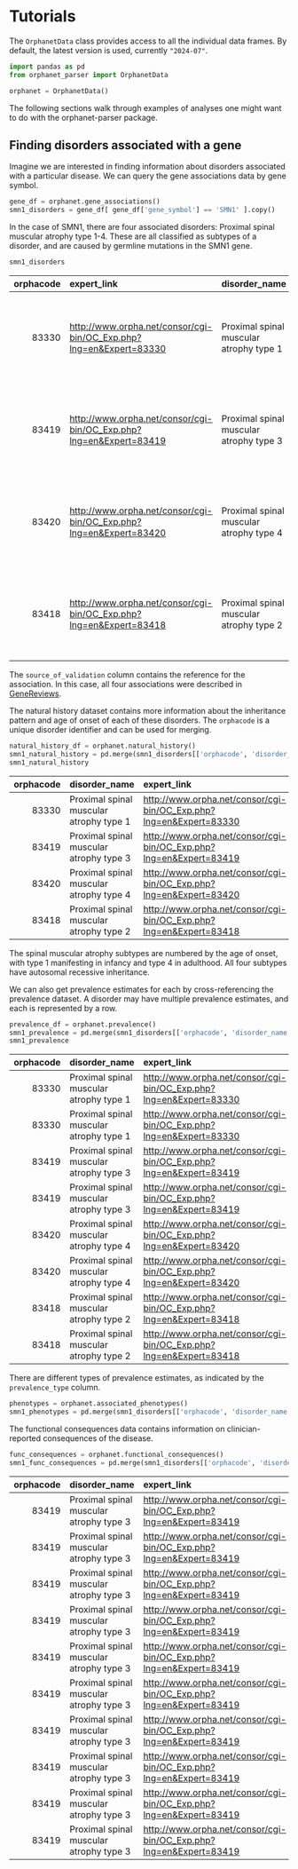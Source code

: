 # Tutorials

The `OrphanetData` class provides access to all the individual data frames. By default, the latest version is used, currently `"2024-07"`.

```python
import pandas as pd
from orphanet_parser import OrphanetData

orphanet = OrphanetData()
```

The following sections walk through examples of analyses one might want to do with the orphanet-parser package. 

## Finding disorders associated with a gene

Imagine we are interested in finding information about disorders associated with a particular disease. We can query the gene associations data by gene symbol.

```python
gene_df = orphanet.gene_associations()
smn1_disorders = gene_df[ gene_df['gene_symbol'] == 'SMN1' ].copy()
```

In the case of SMN1, there are four associated disorders: Proximal spinal muscular atrophy type 1-4. These are all classified as subtypes of a disorder, and are caused by germline mutations in the SMN1 gene.

```python
smn1_disorders
```

|   orphacode | expert_link                                                        | disorder_name                           | disorder_type    | disorder_group      | association_type                        | association_status   | gene_symbol   | gene_name                             | gene_type                 | external_references                                                                                                     | source_of_validation   |
|------------:|:-------------------------------------------------------------------|:----------------------------------------|:-----------------|:--------------------|:----------------------------------------|:---------------------|:--------------|:--------------------------------------|:--------------------------|:------------------------------------------------------------------------------------------------------------------------|:-----------------------|
|       83330 | http://www.orpha.net/consor/cgi-bin/OC_Exp.php?lng=en&Expert=83330 | Proximal spinal muscular atrophy type 1 | Clinical subtype | Subtype of disorder | Disease-causing germline mutation(s) in | Assessed             | SMN1          | survival of motor neuron 1, telomeric | gene with protein product | Ensembl: ENSG00000172062; Genatlas: SMN1; HGNC: 11117; OMIM: 600354; Reactome: Q16637; SwissProt: Q16637; ClinVar: SMN1 | 20301526[PMID]         |
|       83419 | http://www.orpha.net/consor/cgi-bin/OC_Exp.php?lng=en&Expert=83419 | Proximal spinal muscular atrophy type 3 | Clinical subtype | Subtype of disorder | Disease-causing germline mutation(s) in | Assessed             | SMN1          | survival of motor neuron 1, telomeric | gene with protein product | Ensembl: ENSG00000172062; Genatlas: SMN1; HGNC: 11117; OMIM: 600354; Reactome: Q16637; SwissProt: Q16637; ClinVar: SMN1 | 20301526[PMID]         |
|       83420 | http://www.orpha.net/consor/cgi-bin/OC_Exp.php?lng=en&Expert=83420 | Proximal spinal muscular atrophy type 4 | Clinical subtype | Subtype of disorder | Disease-causing germline mutation(s) in | Assessed             | SMN1          | survival of motor neuron 1, telomeric | gene with protein product | Ensembl: ENSG00000172062; Genatlas: SMN1; HGNC: 11117; OMIM: 600354; Reactome: Q16637; SwissProt: Q16637; ClinVar: SMN1 | 20301526[PMID]         |
|       83418 | http://www.orpha.net/consor/cgi-bin/OC_Exp.php?lng=en&Expert=83418 | Proximal spinal muscular atrophy type 2 | Clinical subtype | Subtype of disorder | Disease-causing germline mutation(s) in | Assessed             | SMN1          | survival of motor neuron 1, telomeric | gene with protein product | Ensembl: ENSG00000172062; Genatlas: SMN1; HGNC: 11117; OMIM: 600354; Reactome: Q16637; SwissProt: Q16637; ClinVar: SMN1 | 20301526[PMID]         |

The `source_of_validation` column contains the reference for the association. In this case, all four associations were described in [GeneReviews](https://pubmed.ncbi.nlm.nih.gov/20301526/).

The natural history dataset contains more information about the inheritance pattern and age of onset of each of these disorders. The `orphacode` is a unique disorder identifier and can be used for merging.

```python
natural_history_df = orphanet.natural_history()
smn1_natural_history = pd.merge(smn1_disorders[['orphacode', 'disorder_name']], natural_history_df, how='left', validate='1:1')
smn1_natural_history
```

|   orphacode | disorder_name                           | expert_link                                                        | disorder_type    | disorder_group      | average_age_of_onset                  | type_of_inheritance   |
|------------:|:----------------------------------------|:-------------------------------------------------------------------|:-----------------|:--------------------|:--------------------------------------|:----------------------|
|       83330 | Proximal spinal muscular atrophy type 1 | http://www.orpha.net/consor/cgi-bin/OC_Exp.php?lng=en&Expert=83330 | Clinical subtype | Subtype of disorder | Infancy; Neonatal                     | Autosomal recessive   |
|       83419 | Proximal spinal muscular atrophy type 3 | http://www.orpha.net/consor/cgi-bin/OC_Exp.php?lng=en&Expert=83419 | Clinical subtype | Subtype of disorder | Adolescent; Adult; Childhood; Infancy | Autosomal recessive   |
|       83420 | Proximal spinal muscular atrophy type 4 | http://www.orpha.net/consor/cgi-bin/OC_Exp.php?lng=en&Expert=83420 | Clinical subtype | Subtype of disorder | Adult                                 | Autosomal recessive   |
|       83418 | Proximal spinal muscular atrophy type 2 | http://www.orpha.net/consor/cgi-bin/OC_Exp.php?lng=en&Expert=83418 | Clinical subtype | Subtype of disorder | Infancy                               | Autosomal recessive   |

The spinal muscular atrophy subtypes are numbered by the age of onset, with type 1 manifesting in infancy and type 4 in adulthood. All four subtypes have autosomal recessive inheritance.

We can also get prevalence estimates for each by cross-referencing the prevalence dataset. A disorder may have multiple prevalence estimates, and each is represented by a row. 

```python
prevalence_df = orphanet.prevalence()
smn1_prevalence = pd.merge(smn1_disorders[['orphacode', 'disorder_name']], prevalence_df, how='left', validate='1:m')
smn1_prevalence
```

|   orphacode | disorder_name                           | expert_link                                                        | disorder_type    | disorder_group      | prevalence_source            | prevalence_type     | prevalence_qualification   | prevalence_class   | prevalence_geographic   | prevalence_validation_status   |
|------------:|:----------------------------------------|:-------------------------------------------------------------------|:-----------------|:--------------------|:-----------------------------|:--------------------|:---------------------------|:-------------------|:------------------------|:-------------------------------|
|       83330 | Proximal spinal muscular atrophy type 1 | http://www.orpha.net/consor/cgi-bin/OC_Exp.php?lng=en&Expert=83330 | Clinical subtype | Subtype of disorder | ORPHANET                     | Annual incidence    | Value and class            | 1-9 / 1 000 000    | Europe                  | Not yet validated              |
|       83330 | Proximal spinal muscular atrophy type 1 | http://www.orpha.net/consor/cgi-bin/OC_Exp.php?lng=en&Expert=83330 | Clinical subtype | Subtype of disorder | ORPHANET                     | Point prevalence    | Class only                 | 1-9 / 100 000      | Europe                  | Not yet validated              |
|       83419 | Proximal spinal muscular atrophy type 3 | http://www.orpha.net/consor/cgi-bin/OC_Exp.php?lng=en&Expert=83419 | Clinical subtype | Subtype of disorder | 1483045[PMID]                | Prevalence at birth | Value and class            | 1-9 / 1 000 000    | Italy                   | Validated                      |
|       83419 | Proximal spinal muscular atrophy type 3 | http://www.orpha.net/consor/cgi-bin/OC_Exp.php?lng=en&Expert=83419 | Clinical subtype | Subtype of disorder | 28676062[PMID]_ORPHANET      | Point prevalence    | Class only                 | 1-9 / 1 000 000    | Europe                  | Validated                      |
|       83420 | Proximal spinal muscular atrophy type 4 | http://www.orpha.net/consor/cgi-bin/OC_Exp.php?lng=en&Expert=83420 | Clinical subtype | Subtype of disorder | ORPHANET                     | Annual incidence    | Class only                 | Unknown            | Europe                  | Validated                      |
|       83420 | Proximal spinal muscular atrophy type 4 | http://www.orpha.net/consor/cgi-bin/OC_Exp.php?lng=en&Expert=83420 | Clinical subtype | Subtype of disorder | ORPHANET                     | Point prevalence    | Class only                 | Unknown            | Europe                  | Validated                      |
|       83418 | Proximal spinal muscular atrophy type 2 | http://www.orpha.net/consor/cgi-bin/OC_Exp.php?lng=en&Expert=83418 | Clinical subtype | Subtype of disorder | 10677857[PMID]_1483045[PMID] | Prevalence at birth | Value and class            | 1-9 / 100 000      | Europe                  | Validated                      |
|       83418 | Proximal spinal muscular atrophy type 2 | http://www.orpha.net/consor/cgi-bin/OC_Exp.php?lng=en&Expert=83418 | Clinical subtype | Subtype of disorder | 28676062[PMID]_ORPHANET      | Point prevalence    | Class only                 | 1-9 / 100 000      | Worldwide               | Validated                      |

There are different types of prevalence estimates, as indicated by the `prevalence_type` column. 

```python
phenotypes = orphanet.associated_phenotypes()
smn1_phenotypes = pd.merge(smn1_disorders[['orphacode', 'disorder_name']], phenotypes, how='left', validate='1:m')
```

The functional consequences data contains information on clinician-reported consequences of the disease. 

```python
func_consequences = orphanet.functional_consequences()
smn1_func_consequences = pd.merge(smn1_disorders[['orphacode', 'disorder_name']], func_consequences, how='inner', validate='1:m')
```

|   orphacode | disorder_name                           | expert_link                                                        | disorder_type    | disorder_group      | disability                                                                             | frequence_disability   | temporality_disability   | severity_disability   | loss_of_ability   | type                 | defined   | source_of_validation                 | specific_management   | online   | annotation_date       | status_disability   | disability_category                           |
|------------:|:----------------------------------------|:-------------------------------------------------------------------|:-----------------|:--------------------|:---------------------------------------------------------------------------------------|:-----------------------|:-------------------------|:----------------------|:------------------|:---------------------|:----------|:-------------------------------------|:----------------------|:---------|:----------------------|:--------------------|:----------------------------------------------|
|       83419 | Proximal spinal muscular atrophy type 3 | http://www.orpha.net/consor/cgi-bin/OC_Exp.php?lng=en&Expert=83419 | Clinical subtype | Subtype of disorder | Learning to write                                                                      | Occasional             | Acquisition delay        | Low                   | n                 | Disability           | y         | Dr Emmanuelle SALORT CAMPANA[Expert] | n                     | y        | 2022-11-01 00:00:00.0 | Not validated       | Activity limitation/participation restriction |
|       83419 | Proximal spinal muscular atrophy type 3 | http://www.orpha.net/consor/cgi-bin/OC_Exp.php?lng=en&Expert=83419 | Clinical subtype | Subtype of disorder | Learning to write                                                                      | Occasional             | Permanent limitation     | Low                   | y                 | Disability           | y         | Dr Emmanuelle SALORT CAMPANA[Expert] | n                     | y        | 2022-11-01 00:00:00.0 | Not validated       | Activity limitation/participation restriction |
|       83419 | Proximal spinal muscular atrophy type 3 | http://www.orpha.net/consor/cgi-bin/OC_Exp.php?lng=en&Expert=83419 | Clinical subtype | Subtype of disorder | Writing                                                                                |                        |                          |                       | y                 | Disability           | n         | Dr Emmanuelle SALORT CAMPANA[Expert] | n                     | y        | 2022-11-01 00:00:00.0 | Not validated       | Activity limitation/participation restriction |
|       83419 | Proximal spinal muscular atrophy type 3 | http://www.orpha.net/consor/cgi-bin/OC_Exp.php?lng=en&Expert=83419 | Clinical subtype | Subtype of disorder | Speaking                                                                               | Occasional             | Permanent limitation     | Low                   | y                 | Disability           | y         | Dr Emmanuelle SALORT CAMPANA[Expert] | n                     | y        | 2022-11-01 00:00:00.0 | Not validated       | Activity limitation/participation restriction |
|       83419 | Proximal spinal muscular atrophy type 3 | http://www.orpha.net/consor/cgi-bin/OC_Exp.php?lng=en&Expert=83419 | Clinical subtype | Subtype of disorder | Producing messages in sign language                                                    |                        |                          |                       | y                 | Disability           | n         | Dr Emmanuelle SALORT CAMPANA[Expert] | n                     | y        | 2022-11-01 00:00:00.0 | Not validated       | Activity limitation/participation restriction |
|       83419 | Proximal spinal muscular atrophy type 3 | http://www.orpha.net/consor/cgi-bin/OC_Exp.php?lng=en&Expert=83419 | Clinical subtype | Subtype of disorder | Producing nonverbal messages                                                           |                        |                          |                       | y                 | Disability           | n         | Dr Emmanuelle SALORT CAMPANA[Expert] | n                     | y        | 2022-11-01 00:00:00.0 | Not validated       | Activity limitation/participation restriction |
|       83419 | Proximal spinal muscular atrophy type 3 | http://www.orpha.net/consor/cgi-bin/OC_Exp.php?lng=en&Expert=83419 | Clinical subtype | Subtype of disorder | Writing messages                                                                       |                        |                          |                       | y                 | Disability           | n         | Dr Emmanuelle SALORT CAMPANA[Expert] | n                     | y        | 2022-11-01 00:00:00.0 | Not validated       | Activity limitation/participation restriction |
|       83419 | Proximal spinal muscular atrophy type 3 | http://www.orpha.net/consor/cgi-bin/OC_Exp.php?lng=en&Expert=83419 | Clinical subtype | Subtype of disorder | Using communication devices                                                            |                        |                          |                       | y                 | Disability           | n         | Dr Emmanuelle SALORT CAMPANA[Expert] | n                     | y        | 2022-11-01 00:00:00.0 | Not validated       | Activity limitation/participation restriction |
|       83419 | Proximal spinal muscular atrophy type 3 | http://www.orpha.net/consor/cgi-bin/OC_Exp.php?lng=en&Expert=83419 | Clinical subtype | Subtype of disorder | Standing                                                                               |                        |                          |                       | y                 | Disability           | n         | Dr Emmanuelle SALORT CAMPANA[Expert] | n                     | y        | 2022-11-01 00:00:00.0 | Not validated       | Activity limitation/participation restriction |
|       83419 | Proximal spinal muscular atrophy type 3 | http://www.orpha.net/consor/cgi-bin/OC_Exp.php?lng=en&Expert=83419 | Clinical subtype | Subtype of disorder | Sitting                                                                                |                        |                          |                       | y                 | Disability           | n         | Dr Emmanuelle SALORT CAMPANA[Expert] | n                     | y        | 2022-11-01 00:00:00.0 | Not validated       | Activity limitation/participation restriction |

